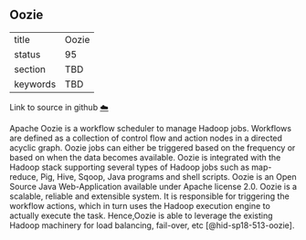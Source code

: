 ## Oozie


|          |       |
| -------- | ----- |
| title    | Oozie |
| status   | 95    |
| section  | TBD   |
| keywords | TBD   |

Link to source in github [:cloud:](https://github.com/cloudmesh/technologies/blob/master/chapters/incomming/abstract-oozie.md)



Apache Oozie is a workflow scheduler to manage Hadoop jobs. Workflows
are defined as a collection of control flow and action nodes in a
directed acyclic graph. Oozie jobs can either be triggered based on the
frequency or based on when the data becomes available. Oozie is
integrated with the Hadoop stack supporting several types of Hadoop jobs
such as map-reduce, Pig, Hive, Sqoop, Java programs and shell scripts.
Oozie is an Open Source Java Web-Application available under Apache
license 2.0. Oozie is a scalable, reliable and extensible system. It is
responsible for triggering the workflow actions, which in turn uses the
Hadoop execution engine to actually execute the task. Hence,Oozie is
able to leverage the existing Hadoop machinery for load balancing,
fail-over, etc [@hid-sp18-513-oozie].
